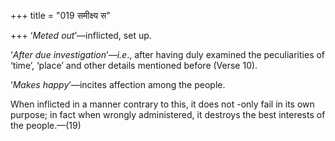 +++
title = "019 समीक्ष्य स"

+++
‘*Meted out*’—inflicted, set up.

‘*After due investigation*’—*i.e*., after having duly examined the
peculiarities of ‘time’, ‘place’ and other details mentioned before
(Verse 10).

‘*Makes happy*’—incites affection among the people.

When inflicted in a manner contrary to this, it does not -only fail in
its own purpose; in fact when wrongly administered, it destroys the best
interests of the people.—(19)


